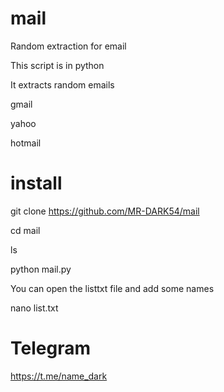 # mail
Random extraction for email 


This script is in python



It extracts random emails 


gmail

yahoo


hotmail




# install 




git clone https://github.com/MR-DARK54/mail





cd mail 








ls



python mail.py




You can open the listtxt file and add some names 





nano list.txt





# Telegram 




https://t.me/name_dark
